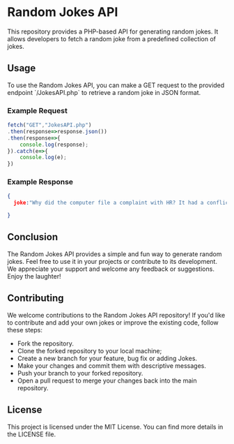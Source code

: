 # Random Jokes API
</p>This repository provides a PHP-based API for generating random jokes. It allows developers to fetch a random joke from a predefined collection of jokes.</p>

## Usage

<p>To use the Random Jokes API, you can make a GET request to the provided endpoint `/JokesAPI.php` to retrieve a random joke in JSON format.</p>

### Example Request
```JavaScript
fetch("GET","JokesAPI.php")
.then(response=>response.json())
.then(response=>{
    console.log(response);
}).catch(e=>{
    console.log(e);
})
```
### Example Response

```json
{
  joke:"Why did the computer file a complaint with HR? It had a conflict with its mouse."

}
```

## Conclusion

<p>The Random Jokes API provides a simple and fun way to generate random jokes. Feel free to use it in your projects or contribute to its development. We appreciate your support and welcome any feedback or suggestions. Enjoy the laughter!</p>


## Contributing
<p>We welcome contributions to the Random Jokes API repository! If you'd like to contribute and add your own jokes or improve the existing code, follow these steps:</p>

- Fork the repository.
- Clone the forked repository to your local machine;
- Create a new branch for your feature, bug fix or adding Jokes.
- Make your changes and commit them with descriptive messages.
- Push your branch to your forked repository.
- Open a pull request to merge your changes back into the main repository.

## License
<p>This project is licensed under the MIT License. You can find more details in the LICENSE file.</p>
